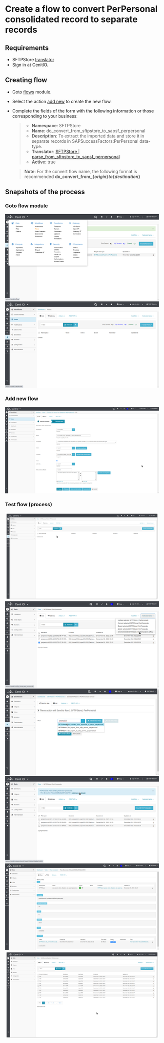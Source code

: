 # Create a flow to convert PerPersonal consolidated record to separate records

## Requirements

* SFTPStore [translator](translators/parse_from_sftpstore_to_sapsf_perpersonal.md)
* Sign in at CenitIO.[<i class="fa fa-external-link" aria-hidden="true"></i>](https://cenit.io/users/sign_in)

## Creating flow

* Goto [flows](https://cenit.io/flow) module.
* Select the action [add new](https://cenit.io/flow/new) to create the new flow.
* Complete the fields of the form with the following information or those corresponding to your business:

    >- **Namespace**: SFTPStore
    >- **Name**: do_convert_from_sftpstore_to_sapsf_perpersonal
    >- **Description**: To extract the imported data and store it in separate records in SAPSuccessFactors:PerPersonal data-type.
    >- **Translator**: [SFTPStore | parse_from_sftpstore_to_sapsf_perpersonal](translators/parse_from_sftpstore_to_sapsf_perpersonal.md)
    >- **Active**: true

    > **Note**: For the convert flow name, the following format is recommended **do_convert_from_\{*origin*\}_to_\{*destination*\}**

## Snapshots of the process

### Goto flow module

   ![](../assets/snapshots/sftp-store-flow/snapshots-001.png)
   ![](../assets/snapshots/sftp-store-flow/snapshots-002.png)
    
### Add new flow

   ![](../assets/snapshots/sftp-store-flow/snapshots-403.png)
   
### Test flow (process)

   ![](../assets/snapshots/sftp-store-flow/snapshots-404.png)
   ![](../assets/snapshots/sftp-store-flow/snapshots-405.png)
   ![](../assets/snapshots/sftp-store-flow/snapshots-406.png)
   ![](../assets/snapshots/sftp-store-flow/snapshots-407.png)
   ![](../assets/snapshots/sftp-store-flow/snapshots-408.png)
   ![](../assets/snapshots/sftp-store-flow/snapshots-409.png)
